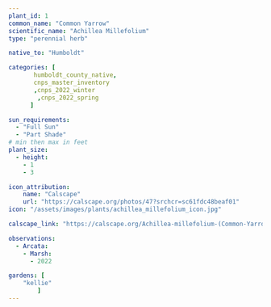```yaml
---
plant_id: 1
common_name: "Common Yarrow"
scientific_name: "Achillea Millefolium"
type: "perennial herb"

native_to: "Humboldt"

categories: [
       humboldt_county_native,
       cnps_master_inventory
       ,cnps_2022_winter
        ,cnps_2022_spring
      ]

sun_requirements:
  - "Full Sun"
  - "Part Shade"
# min then max in feet
plant_size:
  - height: 
    - 1
    - 3

icon_attribution: 
    name: "Calscape"
    url: "https://calscape.org/photos/47?srchcr=sc61fdc48beaf01"
icon: "/assets/images/plants/achillea_millefolium_icon.jpg" 

calscape_link: "https://calscape.org/Achillea-millefolium-(Common-Yarrow)"

observations: 
  - Arcata:
    - Marsh:
      - 2022

gardens: [ 
    "kellie" 
        ]
---
```



